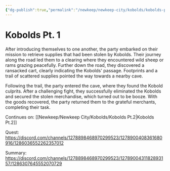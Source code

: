 ```yaml
---
{"dg-publish":true,"permalink":"/newkeep/newkeep-city/kobolds/kobolds-pt-1/","updated":"2025-03-26T04:25:34.006+05:30"}
---
```


# Kobolds Pt. 1

After introducing themselves to one another, the party embarked on their mission to retrieve supplies that had been stolen by Kobolds. Their journey along the road led them to a clearing where they encountered wild sheep or rams grazing peacefully. Further down the road, they discovered a ransacked cart, clearly indicating the Kobolds' passage. Footprints and a trail of scattered supplies pointed the way towards a nearby cave.

Following the trail, the party entered the cave, where they found the Kobold culprits. After a challenging fight, they successfully eliminated the Kobolds and secured the stolen merchandise, which turned out to be booze. With the goods recovered, the party returned them to the grateful merchants, completing their task.

Continues on: [[Newkeep/Newkeep City/Kobolds/Kobolds Pt.2\|Kobolds Pt.2]]

Quest:
https://discord.com/channels/1278898468970299523/1278900408361680916/1286036552262357012

Summary:
https://discord.com/channels/1278898468970299523/1278900431182893157/1286307645552070729